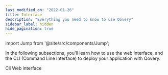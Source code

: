 ```yaml
---
last_modified_on: "2022-01-26"
title: Interface
description: "Everything you need to know to use Qovery"
sidebar_label: hidden
hide_pagination: true
---
```


import Jump from '@site/src/components/Jump';

In the following subsections, you'll learn how to use the web interface, and the  CLI (Command Line Interface) to deploy your application with Qovery.

<Jump to="/docs/using-qovery/interface/cli/">Cli</Jump>
<Jump to="/docs/using-qovery/interface/web-interface/">Web interface</Jump>



